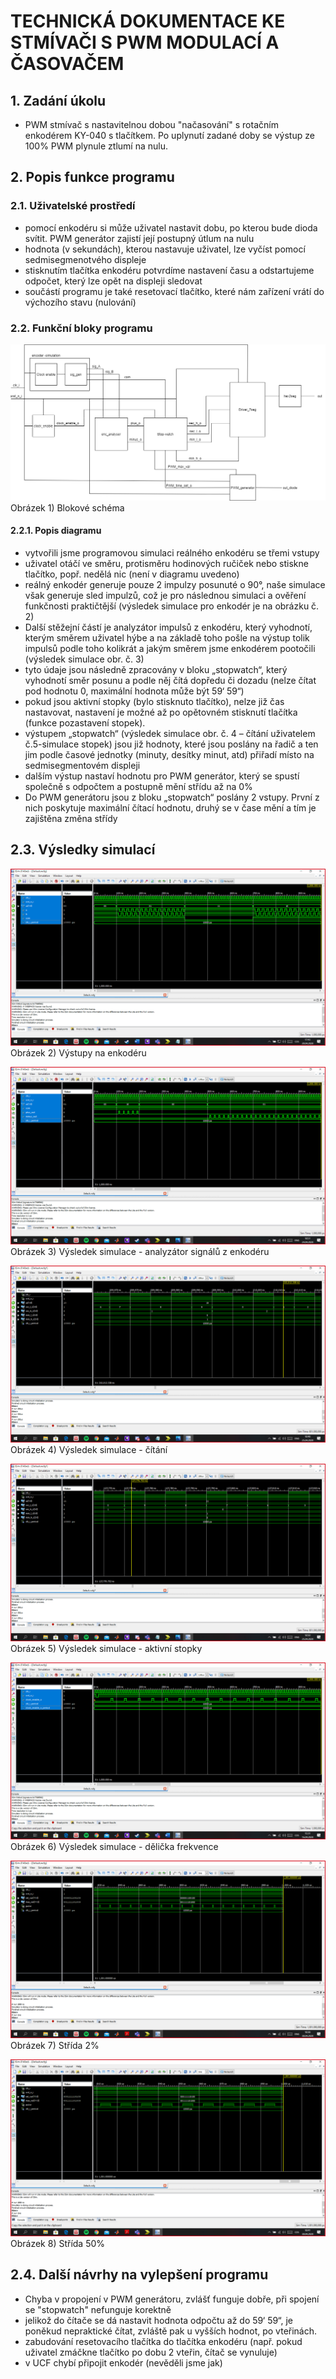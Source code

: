 # TECHNICKÁ DOKUMENTACE KE STMÍVAČI S PWM MODULACÍ A ČASOVAČEM
## 1.	Zadání úkolu
*	PWM stmívač s nastavitelnou dobou "načasování" s rotačním enkodérem KY-040 s tlačítkem. 
Po uplynutí zadané doby se výstup ze 100% PWM plynule ztlumí na nulu.
## 2.	Popis funkce programu
### 2.1.	Uživatelské prostředí
*	pomocí enkodéru si může uživatel nastavit dobu, po kterou bude dioda svítit. PWM generátor zajistí její postupný útlum na nulu
*	hodnota (v sekundách), kterou nastavuje uživatel, lze vyčíst pomocí sedmisegmenotvého displeje
*	stisknutím tlačítka enkodéru potvrdíme nastavení času a odstartujeme odpočet, který lze opět na displeji sledovat
* součástí programu je také resetovací tlačítko, které nám zařízení vrátí do výchozího stavu (nulování)

### 2.2.	Funkční bloky programu
![Block diagram](https://github.com/Filip-ZL/Digital-electronics-1/blob/master/labs/project/kk.png)
Obrázek 1) Blokové schéma 
#### 2.2.1.	Popis diagramu
-	vytvořili jsme programovou simulaci reálného enkodéru se třemi vstupy 
-	uživatel otáčí ve směru, protisměru hodinových ručiček nebo stiskne tlačítko, popř. nedělá nic (není v diagramu uvedeno)
-	reálný enkodér generuje pouze 2 impulzy posunuté o 90°, naše simulace však generuje sled impulzů, což je pro následnou simulaci a ověření funkčnosti praktičtější (výsledek simulace pro enkodér je na obrázku č. 2)
-	Další stěžejní částí je analyzátor impulsů z enkodéru, který vyhodnotí, kterým směrem uživatel hýbe a na základě toho pošle na výstup tolik impulsů podle toho kolikrát a jakým směrem jsme enkodérem pootočili (výsledek simulace obr. č. 3)
-	tyto údaje jsou následně zpracovány v bloku „stopwatch“, který vyhodnotí směr posunu a podle něj čítá dopředu či dozadu (nelze čítat pod hodnotu 0, maximální hodnota může být 59‘ 59“)
-	pokud jsou aktivní stopky (bylo stisknuto tlačítko), nelze již čas nastavovat, nastavení je možné až po opětovném stisknutí tlačítka (funkce pozastavení stopek).
-	výstupem „stopwatch“ (výsledek simulace obr. č. 4 – čítání uživatelem č.5-simulace stopek) jsou již hodnoty, které jsou poslány na řadič a ten jim podle časové jednotky (minuty, desítky minut, atd) přiřadí místo na sedmisegmentovém displeji
-	dalším výstup nastaví hodnotu pro PWM generátor, který se spustí společně s odpočtem a postupně mění střídu až na 0%
-	Do PWM generátoru jsou z bloku „stopwatch“ poslány 2 vstupy. První z nich poskytuje maximální čítací hodnotu, druhý se v čase mění a tím je zajištěna změna střídy

## 2.3.	Výsledky simulací
![encoder](https://github.com/Filip-ZL/Digital-electronics-1/blob/master/labs/project/encoder.PNG)
Obrázek 2) Výstupy na enkodéru

![enc_analyser](https://github.com/Filip-ZL/Digital-electronics-1/blob/master/labs/project/analyzer.PNG)
Obrázek 3) Výsledek simulace - analyzátor signálů z enkodéru

![counter](https://github.com/Filip-ZL/Digital-electronics-1/blob/master/labs/project/counter.PNG)
Obrázek 4) Výsledek simulace - čítání

![stopwatch](https://github.com/Filip-ZL/Digital-electronics-1/blob/master/labs/project/set_timer.PNG)
Obrázek 5) Výsledek simulace - aktivní stopky

![clock_enable](https://github.com/Filip-ZL/Digital-electronics-1/blob/master/labs/project/Clock_enabled.PNG)
Obrázek 6) Výsledek simulace - dělička frekvence

![Duty_cycle1](https://github.com/Filip-ZL/Digital-electronics-1/blob/master/labs/project/strida%202%25.PNG)
Obrázek 7) Střída 2%

![Duty_cycle2](https://github.com/Filip-ZL/Digital-electronics-1/blob/master/labs/project/strida%2014%25.PNG)
Obrázek 8) Střída 50%

## 2.4.	Další návrhy na vylepšení programu
- Chyba v propojení v PWM generátoru, zvlášť funguje dobře, při spojení se "stopwatch" nefunguje korektně
-	jelikož do čítače se dá nastavit hodnota odpočtu až do 59‘ 59“, je poněkud nepraktické čítat, zvláště pak u vyšších hodnot, po vteřinách. 
-	zabudování resetovacího tlačítka do tlačítka enkodéru (např. pokud uživatel zmáčkne tlačítko po dobu 2 vteřin, čítač se vynuluje)
- v UCF chybí připojit enkodér (nevěděli jsme jak)
